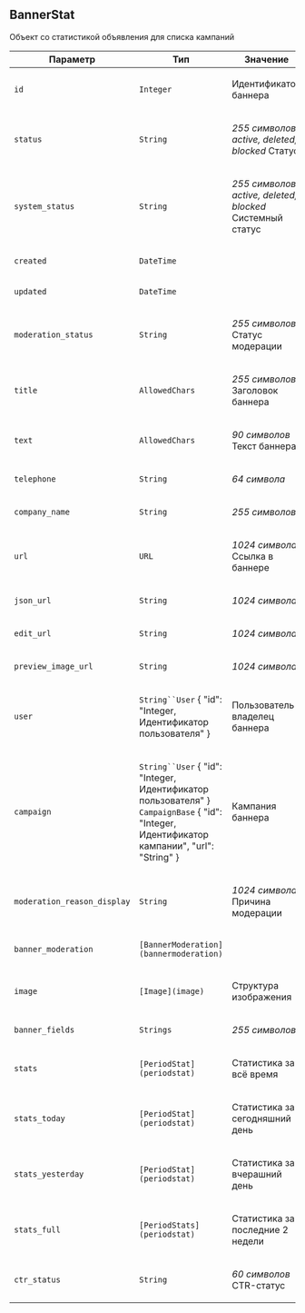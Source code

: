 
## BannerStat

Объект со статистикой объявления для списка кампаний

<table>
    <thead>
        <tr><th>Параметр</th><th>Тип</th><th>Значение</th></tr>
    </thead>
    <tbody>
        <tr>
            <td><p><code>id</code></p></td>
            <td><p><code>Integer</code></p></td>
            <td><p>Идентификатор баннера</p></td>
        </tr><tr>
            <td><p><code>status</code></p></td>
            <td><p><code>String</code></p></td>
            <td><p><em>255 символов</em>
<em>active, deleted, blocked</em>
Статус</p></td>
        </tr><tr>
            <td><p><code>system_status</code></p></td>
            <td><p><code>String</code></p></td>
            <td><p><em>255 символов</em>
<em>active, deleted, blocked</em>
Системный статус</p></td>
        </tr><tr>
            <td><p><code>created</code></p></td>
            <td><p><code>DateTime</code></p></td>
            <td></td>
        </tr><tr>
            <td><p><code>updated</code></p></td>
            <td><p><code>DateTime</code></p></td>
            <td></td>
        </tr><tr>
            <td><p><code>moderation_status</code></p></td>
            <td><p><code>String</code></p></td>
            <td><p><em>255 символов</em>
Статус модерации</p></td>
        </tr><tr>
            <td><p><code>title</code></p></td>
            <td><p><code>AllowedChars</code></p></td>
            <td><p><em>255 символов</em>
Заголовок баннера</p></td>
        </tr><tr>
            <td><p><code>text</code></p></td>
            <td><p><code>AllowedChars</code></p></td>
            <td><p><em>90 символов</em>
Текст баннера</p></td>
        </tr><tr>
            <td><p><code>telephone</code></p></td>
            <td><p><code>String</code></p></td>
            <td><p><em>64 символа</em></p></td>
        </tr><tr>
            <td><p><code>company_name</code></p></td>
            <td><p><code>String</code></p></td>
            <td><p><em>255 символов</em></p></td>
        </tr><tr>
            <td><p><code>url</code></p></td>
            <td><p><code>URL</code></p></td>
            <td><p><em>1024 символа</em>
Ссылка в баннере</p></td>
        </tr><tr>
            <td><p><code>json_url</code></p></td>
            <td><p><code>String</code></p></td>
            <td><p><em>1024 символа</em></p></td>
        </tr><tr>
            <td><p><code>edit_url</code></p></td>
            <td><p><code>String</code></p></td>
            <td><p><em>1024 символа</em></p></td>
        </tr><tr>
            <td><p><code>preview_image_url</code></p></td>
            <td><p><code>String</code></p></td>
            <td><p><em>1024 символа</em></p></td>
        </tr><tr>
            <td><p><code>user</code></p></td>
            <td><p><code>String``User</code>
    {
      "id": "Integer, Идентификатор пользователя"
    }</p></td>
            <td><p>Пользователь-владелец баннера</p></td>
        </tr><tr>
            <td><p><code>campaign</code></p></td>
            <td><p><code>String``User</code>
    {
      "id": "Integer, Идентификатор пользователя"
    }
<code>CampaignBase</code>
    {
      "id": "Integer, Идентификатор кампании",
      "url": "String"
    }</p></td>
            <td><p>Кампания баннера</p></td>
        </tr><tr>
            <td><p><code>moderation_reason_display</code></p></td>
            <td><p><code>String</code></p></td>
            <td><p><em>1024 символа</em>
Причина модерации</p></td>
        </tr><tr>
            <td><p><code>banner_moderation</code></p></td>
            <td><p><code>[BannerModeration](bannermoderation)</code></p></td>
            <td></td>
        </tr><tr>
            <td><p><code>image</code></p></td>
            <td><p><code>[Image](image)</code></p></td>
            <td><p>Структура изображения</p></td>
        </tr><tr>
            <td><p><code>banner_fields</code></p></td>
            <td><p><code>Strings</code></p></td>
            <td><p><em>255 символов</em></p></td>
        </tr><tr>
            <td><p><code>stats</code></p></td>
            <td><p><code>[PeriodStat](periodstat)</code></p></td>
            <td><p>Статистика за всё время</p></td>
        </tr><tr>
            <td><p><code>stats_today</code></p></td>
            <td><p><code>[PeriodStat](periodstat)</code></p></td>
            <td><p>Статистика за сегодняшний день</p></td>
        </tr><tr>
            <td><p><code>stats_yesterday</code></p></td>
            <td><p><code>[PeriodStat](periodstat)</code></p></td>
            <td><p>Статистика за вчерашний день</p></td>
        </tr><tr>
            <td><p><code>stats_full</code></p></td>
            <td><p><code>[PeriodStats](periodstat)</code></p></td>
            <td><p>Статистика за последние 2 недели</p></td>
        </tr><tr>
            <td><p><code>ctr_status</code></p></td>
            <td><p><code>String</code></p></td>
            <td><p><em>60 символов</em>
CTR-статус</p></td>
        </tr>
    </tbody>
</table>